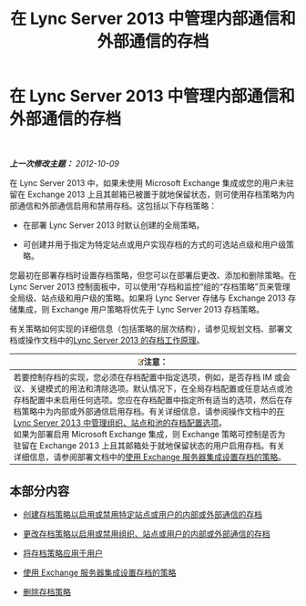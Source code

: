 ﻿---
title: 在 Lync Server 2013 中管理内部通信和外部通信的存档
TOCTitle: 在 Lync Server 2013 中管理内部通信和外部通信的存档
ms:assetid: 6c2cf941-3204-4f1a-a7e0-416c828056d9
ms:mtpsurl: https://technet.microsoft.com/zh-cn/library/JJ204977(v=OCS.15)
ms:contentKeyID: 49313166
ms.date: 05/19/2016
mtps_version: v=OCS.15
ms.translationtype: HT
---

# 在 Lync Server 2013 中管理内部通信和外部通信的存档

 

_**上一次修改主题：** 2012-10-09_

在 Lync Server 2013 中，如果未使用 Microsoft Exchange 集成或您的用户未驻留在 Exchange 2013 上且其邮箱已被置于就地保留状态，则可使用存档策略为内部通信和外部通信启用和禁用存档。这包括以下存档策略：

  - 在部署 Lync Server 2013 时默认创建的全局策略。

  - 可创建并用于指定为特定站点或用户实现存档的方式的可选站点级和用户级策略。

您最初在部署存档时设置存档策略，但您可以在部署后更改、添加和删除策略。在 Lync Server 2013 控制面板中，可以使用“存档和监控”组的“存档策略”页来管理全局级、站点级和用户级的策略。如果将 Lync Server 存储与 Exchange 2013 存储集成，则 Exchange 用户策略将优先于 Lync Server 2013 存档策略。

有关策略如何实现的详细信息（包括策略的层次结构），请参见规划文档、部署文档或操作文档中的[Lync Server 2013 的存档工作原理](lync-server-2013-how-archiving-works.md)。

<table>
<thead>
<tr class="header">
<th><img src="images/Dn783119.note(OCS.15).gif" title="note" alt="note" />注意：</th>
</tr>
</thead>
<tbody>
<tr class="odd">
<td>若要控制存档的实现，您必须在存档配置中指定选项，例如，是否存档 IM 或会议、关键模式的用法和清除选项。默认情况下，在全局存档配置或任意站点或池存档配置中未启用任何选项。您应在存档配置中指定所有适当的选项，然后在存档策略中为内部或外部通信启用存档。有关详细信息，请参阅操作文档中的<a href="lync-server-2013-managing-archiving-configuration-options-for-your-organization-sites-and-pools.md">在 Lync Server 2013 中管理组织、站点和池的存档配置选项</a>。<br />
如果为部署启用 Microsoft Exchange 集成，则 Exchange 策略可控制是否为驻留在 Exchange 2013 上且其邮箱处于就地保留状态的用户启用存档。有关详细信息，请参阅部署文档中的<a href="lync-server-2013-setting-up-policies-for-archiving-when-using-exchange-server-integration.md">使用 Exchange 服务器集成设置存档的策略</a>。</td>
</tr>
</tbody>
</table>


## 本部分内容

  - [创建存档策略以启用或禁用特定站点或用户的内部或外部通信的存档](lync-server-2013-creating-an-archiving-policy-to-enable-or-disable-archiving-of-internal-or-external-communications-for-specific-sites-or-users.md)

  - [更改存档策略以启用或禁用组织、站点或用户的内部或外部通信的存档](lync-server-2013-changing-an-archiving-policy-to-enable-or-disable-archiving-of-internal-or-external-communications-for-your-organization-sites-or-us.md)

  - [将存档策略应用于用户](lync-server-2013-applying-an-archiving-policy-to-users.md)

  - [使用 Exchange 服务器集成设置存档的策略](lync-server-2013-setting-up-policies-for-archiving-when-using-exchange-server-integration.md)

  - [删除存档策略](lync-server-2013-deleting-an-archiving-policy.md)

